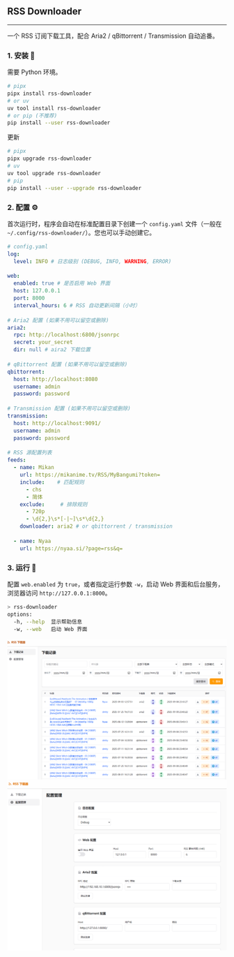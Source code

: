 ## RSS Downloader
---

一个 RSS 订阅下载工具，配合 Aria2 / qBittorrent / Transmission 自动追番。


### 1. 安装 🚀

需要 Python 环境。
```bash
# pipx
pipx install rss-downloader
# or uv
uv tool install rss-downloader
# or pip (不推荐)
pip install --user rss-downloader
```

更新
```bash
# pipx
pipx upgrade rss-downloader
# uv
uv tool upgrade rss-downloader
# pip
pip install --user --upgrade rss-downloader
```

### 2. 配置 ⚙️

首次运行时，程序会自动在标准配置目录下创建一个 `config.yaml` 文件（一般在 `~/.config/rss-downloader/`）。您也可以手动创建它。

```yaml
# config.yaml
log:
  level: INFO # 日志级别 (DEBUG, INFO, WARNING, ERROR)

web:
  enabled: true # 是否启用 Web 界面
  host: 127.0.0.1
  port: 8000
  interval_hours: 6 # RSS 自动更新间隔（小时）

# Aria2 配置 (如果不用可以留空或删除)
aria2:
  rpc: http://localhost:6800/jsonrpc
  secret: your_secret
  dir: null # aira2 下载位置

# qBittorrent 配置 (如果不用可以留空或删除)
qbittorrent:
  host: http://localhost:8080
  username: admin
  password: password

# Transmission 配置 (如果不用可以留空或删除)
transmission:
  host: http://localhost:9091/
  username: admin
  password: password

# RSS 源配置列表
feeds:
  - name: Mikan
    url: https://mikanime.tv/RSS/MyBangumi?token=
    include:    # 匹配规则
      - chs
      - 简体
    exclude:     # 排除规则
      - 720p
      - \d{2,}\s*[-|~]\s*\d{2,}
    downloader: aria2 # or qbittorrent / transmission

  - name: Nyaa
    url: https://nyaa.si/?page=rss&q=
```


### 3. 运行 🎉

配置 `web.enabled` 为 `true`，或者指定运行参数 `-w`，启动 Web 界面和后台服务，浏览器访问 `http://127.0.0.1:8000`。

```bash
> rss-downloader
options:
  -h, --help  显示帮助信息
  -w, --web   启动 Web 界面
```

![下载记录](./assets/下载记录.png)
![配置管理](./assets/配置管理.png)
